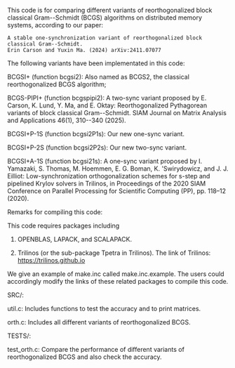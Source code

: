 This code is for comparing different variants of reorthogonalized block
classical Gram--Schmidt (BCGS) algorithms on distributed memory systems, according
to our paper:

    A stable one-synchronization variant of reorthogonalized block classical Gram--Schmidt.
    Erin Carson and Yuxin Ma. (2024) arXiv:2411.07077

The following variants have been implementated in this code:

BCGSI+ (function bcgsi2): Also named as BCGS2, the classical reorthogonalized BCGS algorithm;

BCGS-PIPI+ (function bcgspipi2): A two-sync variant proposed by E. Carson, K. Lund, Y. Ma, and E. Oktay: Reorthogonalized Pythagorean variants of block classical Gram--Schmidt. SIAM Journal on Matrix Analysis and Applications 46(1), 310--340 (2025).

BCGSI+P-1S (function bcgsi2P1s): Our new one-sync variant.

BCGSI+P-2S (function bcgsi2P2s): Our new two-sync variant.

BCGSI+A-1S (function bcgsi21s): A one-sync variant proposed by I. Yamazaki,
S. Thomas, M. Hoemmen, E. G. Boman, K. \'Swirydowicz, and J. J. Eilliot:
Low-synchronization orthogonalization schemes for s-step and pipelined Krylov solvers in
Trilinos, in Proceedings of the 2020 SIAM Conference on Parallel Processing for Scientific
Computing (PP), pp. 118–12 (2020).

Remarks for compiling this code:

This code requires packages including

1. OPENBLAS, LAPACK, and SCALAPACK.

2. Trilinos (or the sub-package Tpetra in Trilinos).
The link of Trilinos: https://trilinos.github.io

We give an example of make.inc called make.inc.example.
The users could accordingly modify the links of these related packages to compile this code.


SRC/:

util.c: Includes functions to test the accuracy and to print matrices.

orth.c: Includes all different variants of reorthogonalized BCGS.


TESTS/:

test_orth.c: Compare the performance of different variants of reorthogonalized BCGS and also check the accuracy.
